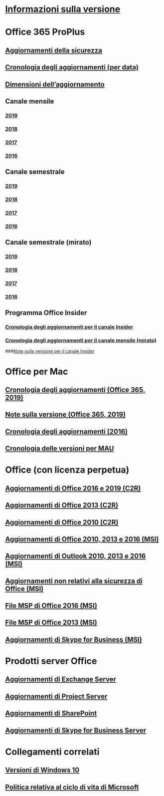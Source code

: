 # [Informazioni sulla versione](release-notes-office365-proplus.md)
# Office 365 ProPlus
## [Aggiornamenti della sicurezza](office365-proplus-security-updates.md)
## [Cronologia degli aggiornamenti (per data)](update-history-office365-proplus-by-date.md)
## [Dimensioni dell’aggiornamento](download-sizes-office365-proplus-updates.md)


## Canale mensile
### [2019](monthly-channel-2019.md)
### [2018](monthly-channel-2018.md)
### [2017](monthly-channel-2017.md)
### [2016](monthly-channel-2016.md)


## Canale semestrale
### [2019](semi-annual-channel-2019.md)
### [2018](semi-annual-channel-2018.md)
### [2017](semi-annual-channel-2017.md)
### [2016](semi-annual-channel-2016.md)

## Canale semestrale (mirato)
### [2019](semi-annual-channel-targeted-2019.md)
### [2018](semi-annual-channel-targeted-2018.md)
### [2017](semi-annual-channel-targeted-2017.md)
### [2016](semi-annual-channel-targeted-2016.md)


## Programma Office Insider  
### [Cronologia degli aggiornamenti per il canale Insider](update-history-office-insider.md)
### [Cronologia degli aggiornamenti per il canale mensile (mirato)](update-history-monthly-channel-targeted.md)
###[Note sulla versione per il canale Insider](release-notes-office-insider.md)

# Office per Mac
## [Cronologia degli aggiornamenti (Office 365, 2019)](update-history-office-for-mac.md)
## [Note sulla versione (Office 365, 2019)](release-notes-office-for-mac.md)
## [Cronologia degli aggiornamenti (2016)](release-notes-office-2016-mac.md)
## [Cronologia delle versioni per MAU](release-history-microsoft-autoupdate.md)

# Office (con licenza perpetua)
## [Aggiornamenti di Office 2016 e 2019 (C2R)](update-history-office-2019.md)
## [Aggiornamenti di Office 2013 (C2R)](update-history-office-2013.md)
## [Aggiornamenti di Office 2010 (C2R)](update-history-office-2010-click-to-run.md)
## [Aggiornamenti di Office 2010, 2013 e 2016 (MSI)](office-updates-msi.md)
## [Aggiornamenti di Outlook 2010, 2013 e 2016 (MSI)](outlook-updates-msi.md)
## [Aggiornamenti non relativi alla sicurezza di Office (MSI)](office-MSI-non-security-updates.md)
## [File MSP di Office 2016 (MSI)](msp-files-office-2016.md)
## [File MSP di Office 2013 (MSI)](msp-files-office-2013.md)
## [Aggiornamenti di Skype for Business (MSI)](https://docs.microsoft.com/SkypeForBusiness/sfb-client-updates)

# Prodotti server Office
## [Aggiornamenti di Exchange Server](https://docs.microsoft.com/Exchange/new-features/build-numbers-and-release-dates)
## [Aggiornamenti di Project Server](project-server-updates.md)
## [Aggiornamenti di SharePoint](sharepoint-updates.md)
## [Aggiornamenti di Skype for Business Server](https://docs.microsoft.com/SkypeForBusiness/sfb-server-updates)

# Collegamenti correlati
## [Versioni di Windows 10](https://www.microsoft.com/itpro/windows-10/release-information)
## [Politica relativa al ciclo di vita di Microsoft](https://support.microsoft.com/lifecycle)
